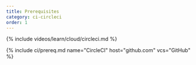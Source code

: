 ```yaml
---
title: Prerequisites
category: ci-circleci
order: 1
---
```


{% include videos/learn/cloud/circleci.md %}

{% include ci/prereq.md name="CircleCI" host="github.com" vcs="GitHub" %}
